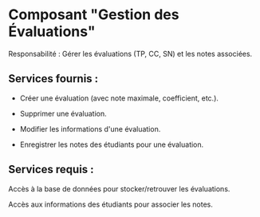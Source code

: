 # Composant "Gestion des Évaluations"

Responsabilité : Gérer les évaluations (TP, CC, SN) et les notes associées.

## Services fournis :

- Créer une évaluation (avec note maximale, coefficient, etc.).

- Supprimer une évaluation.

- Modifier les informations d'une évaluation.

- Enregistrer les notes des étudiants pour une évaluation.

## Services requis :

Accès à la base de données pour stocker/retrouver les évaluations.

Accès aux informations des étudiants pour associer les notes.